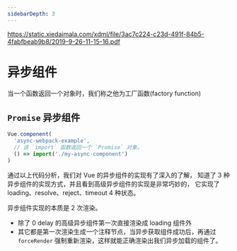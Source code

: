 ```yaml
---
sidebarDepth: 3
---
```


https://static.xiedaimala.com/xdml/file/3ac7c224-c23d-491f-84b5-4fabfbeab9b8/2019-9-26-11-15-16.pdf

# 异步组件
当一个函数返回一个对象时，我们称之他为工厂函数(factory function)

## `Promise` 异步组件
```js
Vue.component(
  'async-webpack-example',
  // 该 `import` 函数返回一个 `Promise` 对象。
  () => import('./my-async-component')
)
```

通过以上代码分析，我们对 Vue 的异步组件的实现有了深入的了解，
知道了 3 种异步组件的实现方式，并且看到高级异步组件的实现是非常巧妙的，
它实现了 loading、resolve、reject、timeout 4 种状态。

异步组件实现的本质是 2 次渲染。
- 除了 0 delay 的高级异步组件第一次直接渲染成 loading 组件外
- 其它都是第一次渲染生成一个注释节点，当异步获取组件成功后，再通过 `forceRender` 强制重新渲染，这样就能正确渲染出我们异步加载的组件了。

